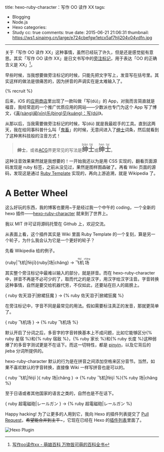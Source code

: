 title: hexo-ruby-character：写作 OO 读作 XX
tags:
  - Blogging
  - Node.js
  - Hexo
categories:
  - Study
cc: true
comments: true
date: 2015-06-21 21:06:31
thumbnail: https://ws1.sinaimg.cn/large/e724cbefgw1etcx5af7hlj204v04vdfn.jpg
---

关于「写作 OO 读作 XX」这种事情，虽然已经玩了许久，但是还是感觉挺有意思。其实「写作 OO 读作 XX」是日文书写中的[旁注标记][1]，用于表达「OO 的正确含义是 XX」[^1]。

[^1]: [写作oo读作xx - 萌娘百科 万物皆可萌的百科全书][2]

早些时候，当我想要做旁注标记的时候，只能先把文字写上，发音写在括号里。其实这样的做法是很痛苦的，因为拼音的声调实在是太难输入了。

<!-- more --><!-- indicate-the-source -->

{% recruit %}

后来，iOS 的[应用商店][3]里出现了一款叫做「写(dú)」的 App，对我而言简直就是福音，我经常逛的一个推广优质应用的网站——少数派也专门为这个 App 写了博文，《[喜(sàng)闻(xīn)乐(bìng)见(kuáng)：写(dú)][11]》。

从那以后，当我需要做旁注标记的时候，写(dú) 就是我最趁手的工具。直到这两天，我在给同事科普什么叫「[鬼畜][4]」的时候，无意间进入了[绅士][5]词条，然后就看到了这种黑科技般的注音方式！

> <b>绅士</b>，或者<a href="http://zh.moegirl.org/ACG" title="ACG">ACG</a>界更常见的写法是<big><big><ruby><b>绅</b><rp>（</rp><rt>biàn</rt><rp>）</rp></ruby><ruby><b>士</b><rp>（</rp><rt>tài</rt><rp>）</rp></ruby></big></big>或<big><big><ruby><b>绅</b><rp>（</rp><rt>hen</rt><rp>）</rp></ruby><ruby><b>士</b><rp>（</rp><rt>tai</rt><rp>）</rp></ruby></big></big>。

这种注音效果果然就是我想要的！一开始我还以为是用 CSS 实现的，翻看页面源码发现是 ruby 标签，之前从没见过，果然是图样图森破了。再看 Wiki 页面的源码，发现这是通过 [Ruby Template][6] 实现的，再向上游追溯，就是 Wikipedia 了。

# A Better Wheel #

这么好玩的东西，我的博客也要用~于是经过我一个中午的 coding，一个全新的 hexo 插件——[hexo-ruby-character][8] 就来到了世界上。

我以 MIT 许可证将源码托管在 Github 上，欢迎交流。

从表面上看，这个插件其实是 Wiki 里面 Ruby Template 的一个复刻，算是另一个轮子，为什么我会认为它是一个更好的轮子？

先看 Wikipedia 给的例子。

{ruby|飞机|fēijī}{ruby|场|chǎng} → <ruby><rb>飞机</rb><rp>（</rp><rt>fēijī</rt><rp>）</rp></ruby><ruby><rb>场</rb><rp>（</rp><rt>chǎng</rt><rp>）</rp></ruby>

其实整个旁注标记中最难以输入的部分，就是拼音。而在 hexo-ruby-character 中，拼音不再是不必可少的了，取而代之的是汉字，用汉字给汉字注音。字音转换这种事情，自然是要交给机器代劳，不仅如此，还要站在巨人的肩膀上。

{ ruby 佐天泪子|掀裙狂魔 } → {% ruby 佐天泪子|掀裙狂魔 %}

在旁注标记中，字音不同是最常见的用法。假如需要标注真正的发音，那就更简单了。

{ ruby 飞机场 } → {% ruby 飞机场 %}

默认开启了分词之后，多音字的字音转换基本上不成问题，比如它能够区分{% ruby 星宿 %}和{% ruby 宿敌 %}，{% ruby 家长 %}和{% ruby 长度 %}这种弱爆了的多音字测试更是不在话下。而这一切特性，都是 [pinyin][9]，以及它背后的 jieba 分词所提供的。

hexo-ruby-character 默认的行为是在拼音之间添加空格来区分音节。当然，如果不喜欢默认的字音转换，直接像 Wiki 一样写拼音也是可以的。

{ ruby 飞机|fēijī }{ ruby 场|chǎng } → {% ruby 飞机|fēijī %}{% ruby 场|chǎng %}

至于日语或者其他国家的语言之类的，自然也是不在话下。

{ ruby 超電磁砲|レールガン } → {% ruby 超電磁砲|レールガン %}

Happy hacking! 为了让更多的人用到它，我向 Hexo 的插件列表提交了 [Pull Request][10]，~~希望能合并到主干~~~，它现在已经在 Hexo 的[插件列表][12]里面了。

![Hexo Plugin](https://ws1.sinaimg.cn/large/e724cbefgw1etd3n5q53ij20mh06wdg3.jpg)

[1]: https://zh.wikipedia.org/wiki/旁註標記
[2]: http://zh.moegirl.org/zh-cn/写作oo读作xx
[3]: https://itunes.apple.com/cn/app/xie-du/id824653857
[4]: http://zh.moegirl.org/鬼畜
[5]: http://zh.moegirl.org/绅士
[6]: http://zh.moegirl.org/Template:Ruby
[7]: https://www.npmjs.com/package/hexo-ruby-character
[8]: https://github.com/JamesPan/hexo-ruby-character
[9]: https://github.com/hotoo/pinyin
[10]: https://github.com/hexojs/site/pull/66
[11]: http://sspai.com/25440
[12]: https://hexo.io/plugins/#hexo-ruby-character